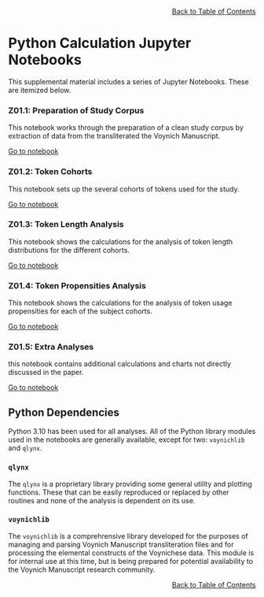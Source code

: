 <div align="right">

[Back to Table of Contents](README.md#Table-of-Contents)

</div>

# Python Calculation Jupyter Notebooks
This supplemental material includes a series of Jupyter Notebooks. These are itemized below.

<h3>Z01.1: Preparation of Study Corpus</h3>
This notebook works through the preparation of a clean study corpus by 
 extraction of data from the transliterated the Voynich Manuscript.

[Go to notebook](./Z01.1_Preparation_of_Study_Corpus.ipynb)


<h3>Z01.2: Token Cohorts</h3>
This notebook sets up the several cohorts of tokens used for the study.

[Go to notebook]('./Z01.2_Token_Cohorts.ipynb')
  
<h3>Z01.3: Token Length Analysis</h3>
This notebook shows the calculations for the analysis of token length distributions for the different cohorts.

[Go to notebook](./Z01.3_Token_Length_Analysis.ipynb)


<h3>Z01.4: Token Propensities Analysis</h3>
This notebook shows the calculations for the analysis of token usage propensities for each of the subject cohorts.

[Go to notebook](./Z01.4_Token_Propensities_Analysis.ipynb)
  
<h3>Z01.5: Extra Analyses</h3>
this notebook contains additional calculations and charts not directly discussed in the paper.
    
[Go to notebook](./Z01.5_Extra_Analyses.ipynb)

<h2>Python Dependencies</h2>
Python 3.10 has been used for all analyses.
All of the Python library modules used in the notebooks are generally available, except for two: <code>voynichlib</code> and <code>qlynx</code>.

<h3><code>qlynx</code></h3>
The <code>qlynx</code> is a proprietary library providing some general utility and plotting functions. These 
that can be easily reproduced or replaced by
other routines and none of the analysis is dependent on its use.

<h3><code>voynichlib</code></h3>
The <code>voynichlib</code> is a comprehrensive library
developed for the purposes of managing and parsing  Voynich Manuscript transliteration files and for processing
the elemental constructs of the Voynichese data.  This module is for internal use at this time, but is
being prepared for potential availability to the Voynich Manuscript research community.




<div align="right">

[Back to Table of Contents](README.md#Table-of-Contents)

</div>